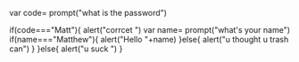 var code= prompt("what is the password")


if(code==="Matt"){
  alert("corrcet ")
  var name= prompt("what's your name")
  if(name==="Matthew"){
  alert("Hello "+name)
}else{
  alert("u thought u trash can")
}
}else{
  alert("u suck ")
}